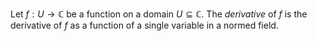 Let $f: U \to \mathbb{C}$ be a function on a domain $U \subseteq \mathbb{C}$. The *derivative* of $f$ is the derivative of $f$ as a function of a single variable in a normed field.
